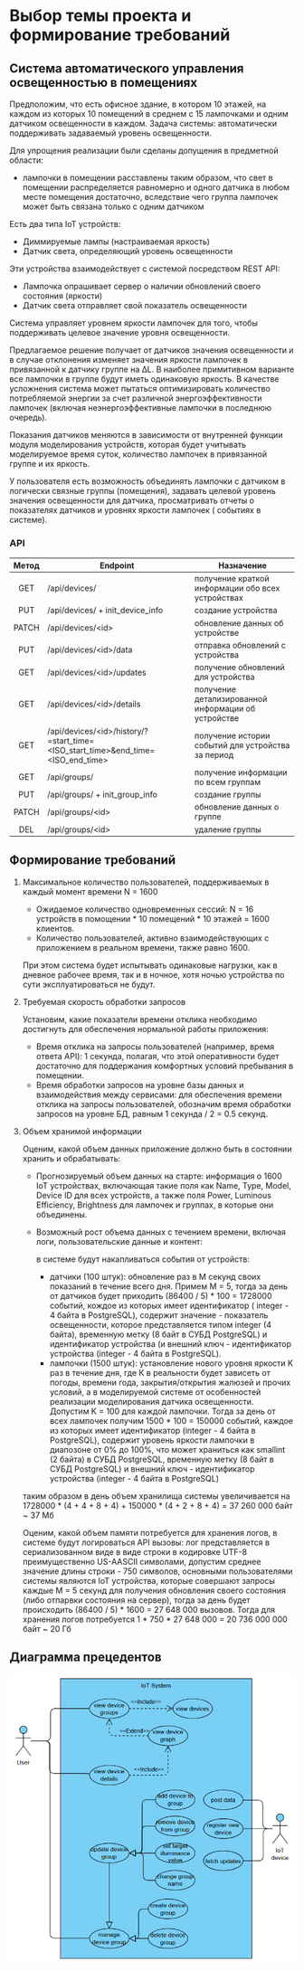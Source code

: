 # Выбор темы проекта и формирование требований

## Система автоматического управления освещенностью в помещениях

Предположим, что есть офисное здание, в котором 10 этажей, на каждом из которых 10 помещений в среднем с 15 лампочками и
одним датчиком освещенности в каждом.
Задача системы: автоматически поддерживать задаваемый уровень освещенности.

Для упрощения реализации были сделаны допущения в предметной области:

- лампочки в помещении расставлены таким образом, что свет в помещении распределяется равномерно и одного датчика в
  любом месте помещения достаточно, вследствие чего группа лампочек может быть связана только с одним датчиком

Есть два типа IoT устройств:

- Диммируемые лампы (настраиваемая яркость)
- Датчик света, определяющий уровень освещенности

Эти устройства взаимодействует с системой посредством REST API:

- Лампочка опрашивает сервер о наличии обновлений своего состояния (яркости)
- Датчик света отправляет свой показатель освещенности

Система управляет уровнем яркости лампочек для того, чтобы поддерживать целевое значение уровня освещенности.

Предлагаемое решение получает от датчиков значения освещенности и в случае отклонения изменяет значения яркости лампочек
в привязанной к датчику группе на ΔL. В наиболее примитивном варианте все лампочки в группе будут иметь одинаковую
яркость. В качестве усложнения система может пытаться оптимизировать количество потребляемой энергии за счет различной
энергоэффективности лампочек (включая неэнергоэффективные лампочки в последнюю очередь).

Показания датчиков меняются в зависимости от внутренней функции модуля моделирования устройств, которая будет учитывать
моделируемое время суток, количество лампочек в привязанной группе и их яркость.

У пользователя есть возможность объединять лампочки с датчиком в логически связные группы (помещения), задавать целевой
уровень значения освещенности для датчика, просматривать отчеты о показателях датчиков и уровнях яркости лампочек (
событиях в системе).

### API

| Метод | Endpoint                                                                         | Назначение                                          |
|:-----:|----------------------------------------------------------------------------------|-----------------------------------------------------|
|  GET  | /api/devices/                                                                    | получение краткой информации обо всех устройствах   |
|  PUT  | /api/devices/ + init_device_info                                                 | создание устройства                                 |
| PATCH | /api/devices/\<id>                                                               | обновление данных об устройстве                     | 
|  PUT  | /api/devices/\<id>/data                                                          | отправка обновлений с устройства                    |
|  GET  | /api/devices/\<id>/updates                                                       | получение обновлений для устройства                 |
|  GET  | /api/devices/\<id>/details                                                       | получение детализированной информации об устройстве |
|  GET  | /api/devices/\<id>/history/?=start_time=<ISO_start_time>&end_time=<ISO_end_time> | получение истории событий для устройства за период  |
|  GET  | /api/groups/                                                                     | получение информации по всем группам                |
|  PUT  | /api/groups/ + init_group_info                                                   | создание группы                                     |
| PATCH | /api/groups/\<id>                                                                | обновление данных о группе                          |
|  DEL  | /api/groups/\<id>                                                                | удаление группы                                     |

## Формирование требований

1. Максимальное количество пользователей, поддерживаемых в каждый момент времени N = 1600
    - Ожидаемое количество одновременных сессий: N = 16 устройств в помощении * 10 помещений * 10 этажей = 1600
      клиентов.
    - Количество пользователей, активно взаимодействующих с приложением в реальном времени, также равно 1600.

   При этом система будет испытывать одинаковые нагрузки, как в дневное рабочее время, так и в ночное, хотя ночью
   устройства по сути эксплуатироваться не будут.

2. Требуемая скорость обработки запросов

   Установим, какие показатели времени отклика необходимо достигнуть для обеспечения нормальной работы приложения:
    - Время отклика на запросы пользователей (например, время ответа API): 1 секунда, полагая, что этой оперативности
      будет достаточно для поддержания комфортных условий пребывания в помещении.
    - Время обработки запросов на уровне базы данных и взаимодействия между сервисами: для обеспечения времени отклика
      на запросы пользователей, обозначим время обработки запросов на уровне БД, равным 1 секунда / 2 = 0.5 секунд.

3. Объем хранимой информации

   Оценим, какой объем данных приложение должно быть в состоянии хранить и обрабатывать:
    - Прогнозируемый объем данных на старте: информация о 1600 IoT устройствах, включающая такие поля как Name, Type,
      Model, Device ID для всех устройств, а также поля Power, Luminous Efficiency, Brightness для лампочек и группах, в
      которые они объединены.
    - Возможный рост объема данных с течением времени, включая логи, пользовательские данные и контент:

      в системе будут накапливаться события от устройств:
        - датчики (100 штук): обновление раз в M секунд своих показаний в течение всего дня. Примем M = 5, тогда за день
          от датчиков будет приходить (86400 / 5) * 100 = 1728000 событий, кождое из которых имеет идентификатор (
          integer - 4 байта в PostgreSQL), содержит значение - показатель освещенности, которое представляется типом
          integer (4 байта), временную метку (8 байт в СУБД PostgreSQL) и идентификатор устройства (и внешний ключ -
          идентификатор устройства (integer - 4 байта в PostgreSQL).
        - лампочки (1500 штук): установление нового уровня яркости K раз в течение дня, где К в реальности будет
          зависеть от погоды, времени года, закрытия/открытия жалюзей и прочих условий, а в моделируемой системе от
          особенностей реализации моделирования датчика освещенности. Допустим K = 100 для каждой лампочки. Тогда за
          день от всех лампочек получим 1500 * 100 = 150000 событий, каждое из которых имеет идентификатор (integer - 4
          байта в PostgreSQL), содержит уровень яркости лампочки в диапозоне от 0% до 100%, что может храниться как
          smallint (2 байта) в СУБД PostgreSQL, временную метку (8 байт в СУБД PostgreSQL) и внешний ключ -
          идентификатор устройства (integer - 4 байта в PostgreSQL)

   таким образом в день объем хранилища системы увеличивается на 1728000 * (4 + 4 + 8 + 4) + 150000 * (4 + 2 + 8 + 4) =
   37 260 000 байт ~ 37 Мб

   Оценим, какой объем памяти потребуется для хранения логов, в системе будут логироваться API вызовы: лог
   представляется в сериализованном виде в виде строки в кодировке UTF-8 преимущественно US-AASCII символами, допустим
   среднее значение длины строки - 750 символов, основными пользователями системы являются IoT устройства, которые
   совершают запросы каждые M = 5 секунд для получения обновления своего состояния (либо отпарвки состояния на сервер),
   тогда за день будет происходить (86400 / 5) * 1600 = 27 648 000 вызовов. Тогда для хранения логов потребуется 1 *
   750 * 27 648 000 = 20 736 000 000 байт ~ 20 Гб

## Диаграмма прецедентов

![use-case-diagram.png](img/1/use-case-diagram.png)

